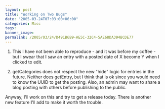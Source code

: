 ```yaml
---
layout: post
title: "Working on Two Bugs"
date: "2005-03-24T07:03:00+06:00"
categories: Misc 
tags: 
banner_image: 
permalink: /2005/03/24/D491B6B9-AE5C-32C4-5AE68DA394BCDE77
---
```


1) This I have not been able to reproduce - and it was before my coffee - but I swear that I saw an entry with a posted date of X become Y when I clicked to edit.

2) getCategories does not respect the new "hide" logic for entries in the future. Neither does getEntry, but I think that is ok since you would need to know the UUID to get the posting. Also, an admin may want to share a blog posting with others before publishing to the public.

Anyway, I'll work on this and try to get a release today. There is another new feature I'll add to make it worth the trouble.